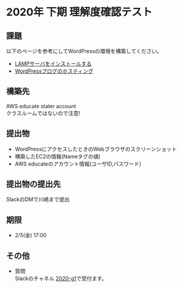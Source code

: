 # 2020年 下期 理解度確認テスト

## 課題
以下のページを参考にしてWordPressの環境を構築してください。

* [LAMPサーバをインストールする](https://docs.aws.amazon.com/ja_jp/AWSEC2/latest/UserGuide/ec2-lamp-amazon-linux-2.html)
* [WordPressブログのホスティング](https://docs.aws.amazon.com/ja_jp/AWSEC2/latest/UserGuide/hosting-wordpress.html)

## 構築先
AWS educate stater account  
クラスルームではないので注意!

## 提出物
* WordPressにアクセスしたときのWebブラウザのスクリーンショット
* 構築したEC2の情報(Nameタグの値)
* AWS educateのアカウント情報(ユーザID,パスワード)

## 提出物の提出先
SlackのDMで川嶋まで提出

## 期限
* 2/5(金) 17:00

## その他
* 質問  
Slackのチャネル [2020-g1](https://hj-cloud.slack.com/archives/C014P3SRC30)で受付ます。

